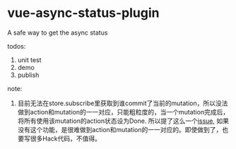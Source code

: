 # vue-async-status-plugin
A safe way to get the async status

todos:
1. unit test
2. demo
3. publish

note:
1. 目前无法在store.subscribe里获取到谁commit了当前的mutation，所以没法做到action和mutation的一一对应，只能粗粒度的，当一个mutation完成后，将所有使用该mutation的action状态设为Done. 所以提了这么一个[issue](https://github.com/vuejs/vuex/issues/1440), 如果没有这个功能，是很难做到action和mutation的一一对应的。即使做到了，也要写很多Hack代码，不值得。


